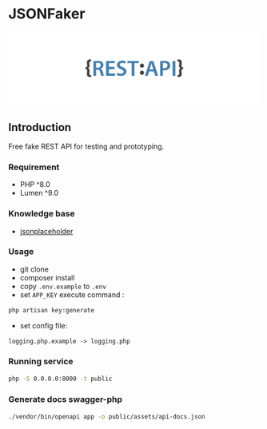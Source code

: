 # JSONFaker

<p align="center">
    <img src="public/assets/img/restapi.png" alt="JSONFaker restapi">
</p>

## Introduction
Free fake REST API for testing and prototyping.

### Requirement
- PHP ^8.0
- Lumen ^9.0

### Knowledge base
- [jsonplaceholder](https://jsonplaceholder.typicode.com/)

### Usage 
- git clone
- composer install
- copy ``.env.example`` to ``.env``
- set ``APP_KEY`` execute command :
```bash
php artisan key:generate
```
- set config file:

```
logging.php.example -> logging.php
```

### Running service
```bash      
php -S 0.0.0.0:8000 -t public
```

### Generate docs swagger-php
```bash
./vendor/bin/openapi app -o public/assets/api-docs.json
```
